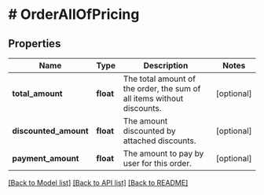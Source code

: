 # # OrderAllOfPricing

## Properties

Name | Type | Description | Notes
------------ | ------------- | ------------- | -------------
**total_amount** | **float** | The total amount of the order, the sum of all items without discounts. | [optional]
**discounted_amount** | **float** | The amount discounted by attached discounts. | [optional]
**payment_amount** | **float** | The amount to pay by user for this order. | [optional]

[[Back to Model list]](../../README.md#models) [[Back to API list]](../../README.md#endpoints) [[Back to README]](../../README.md)
